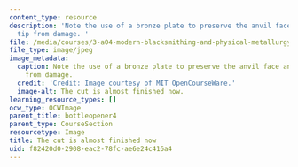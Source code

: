 ```yaml
---
content_type: resource
description: 'Note the use of a bronze plate to preserve the anvil face and punch
  tip from damage. '
file: /media/courses/3-a04-modern-blacksmithing-and-physical-metallurgy-fall-2008/f82420d02908eac278fcae6e24c416a4_079.jpg
file_type: image/jpeg
image_metadata:
  caption: Note the use of a bronze plate to preserve the anvil face and punch tip
    from damage.
  credit: 'Credit: Image courtesy of MIT OpenCourseWare.'
  image-alt: The cut is almost finished now.
learning_resource_types: []
ocw_type: OCWImage
parent_title: bottleopener4
parent_type: CourseSection
resourcetype: Image
title: The cut is almost finished now
uid: f82420d0-2908-eac2-78fc-ae6e24c416a4
---
```

